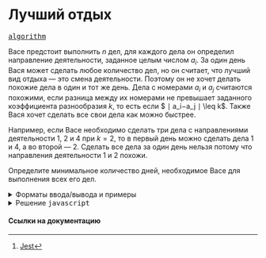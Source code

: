 # Лучший отдых

[<kbd>algorithm</kbd>](https://contest.yandex.ru/contest/66793/problems/D/)

Васе предстоит выполнить $n$ дел, для каждого дела он определил направление деятельности, заданное целым числом $a_i$​. За один день Вася может сделать любое количество дел, но он считает, что лучший вид отдыха — это смена деятельности. Поэтому он не хочет делать похожие дела в один и тот же день. Дела с номерами $a_i$​ и $a_j$​ считаются похожими, если разница между их номерами не превышает заданного коэффициента разнообразия $k$, то есть если $ ∣ a_i−a_j ∣ \leq k$. Также Вася хочет сделать все свои дела как можно быстрее.

Например, если Васе необходимо сделать три дела с направлениями деятельности $1$, $2$ и $4$ при $k=2$, то в первый день можно сделать дела $1$ и $4$, а во второй — $2$. Сделать все дела за один день нельзя потому что направления деятельности $1$ и $2$ похожи.

Определите минимальное количество дней, необходимое Васе для выполнения всех его дел.

<details>
<summary>Форматы ввода/вывода и примеры</summary>

## Формат ввода

В первой строке ввода через пробел даны два целых числа $n$ и $k$ — количество дел и коэффициент разнообразия $(1 \leq n \leq 2\times10^5;\space  0 \leq k \leq 10^9 )$. Во второй строке через пробел перечислены $n$ чисел $a_i$​ — направления дел $(1 \leq a_i \leq 10^9)$.

## Формат вывода

Выведите единственное целое число — минимальное количество дней, необходимое Васе для выполнения всех дел.

### Пример 1

<table width = "100%">
<tr>
<th>Ввод</th> <th>Вывод</th>
</tr>
<tr valign="top">
<td><pre>
<code>3 2
4 2 1
</code></pre></td>

<td><pre>
<code>2
</code></pre></td>
</tr>
</table>

### Пример 2

<table width = "100%">
<tr>
<th>Ввод</th> <th>Вывод</th>
</tr>
<tr valign="top">
<td><pre>
<code>9 2
3 8 5 7 1 2 4 9 6
</code></pre></td>

<td><pre>
<code>3
</code></pre></td>
</tr>
</table>

### Пример 3

<table width = "100%">
<tr>
<th>Ввод</th> <th>Вывод</th>
</tr>
<tr valign="top">
<td><pre>
<code>3 0
1 3 1
</code></pre></td>

<td><pre>
<code>2
</code></pre></td>
</tr>
</table>

### Пример 4

<table width = "100%">
<tr>
<th>Ввод</th> <th>Вывод</th>
</tr>
<tr valign="top">
<td><pre>
<code>4 4
32 77 1 100
</code></pre></td>

<td><pre>
<code>1
</code></pre></td>
</tr>
</table>

## Примечания

Пояснения к первому примеру даны в условии.

Во втором примере Вася может выполнить в первый день дела 1, 4, 7, во второй — 2, 5, 8, а в третий — 3, 6, 9.

В третьем примере дела с направлением 1 должны быть сделаны в разные дни, а дело с направлением 3 может быть выполнено в любой из дней.

В четвертом примере все дела можно сделать за один день.

</details>

<details>
<summary>Решение <kbd>javascript</kbd></summary>

### 1. Установка зависимостей

```bash
npm install             # Установка зависимостей
```

### 2. Запуск тестирования решения в среде Jest[^1]

```bash
npm run test            # Unit-тестирование
```

</details>

#### Ссылки на документацию

[^1]: [Jest](https://jestjs.io/docs/getting-started)
